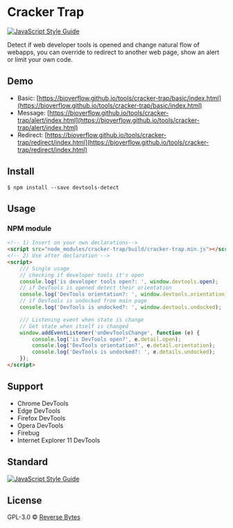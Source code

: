 # Cracker Trap
[![JavaScript Style Guide](https://img.shields.io/badge/code_style-standard-brightgreen.svg)](https://standardjs.com)

Detect if web developer tools is opened and change natural flow of webapps, you can override to redirect to another web page, show an alert or limit your own code.

## Demo
* Basic: [https://bioverflow.github.io/tools/cracker-trap/basic/index.html](https://bioverflow.github.io/tools/cracker-trap/basic/index.html)
* Message: [https://bioverflow.github.io/tools/cracker-trap/alert/index.html](https://bioverflow.github.io/tools/cracker-trap/alert/index.html)
* Redirect: [https://bioverflow.github.io/tools/cracker-trap/redirect/index.html](https://bioverflow.github.io/tools/cracker-trap/redirect/index.html)

## Install

```
$ npm install --save devtools-detect
```

## Usage

### NPM module
```html
<!-- 1) Insert on your own declarations-->
<script src="node_modules/cracker-trap/build/cracker-trap.min.js"></script>
<!-- 2) Use after declaration -->
<script>
	/// Single usage
	// checking if developer tools it's open
	console.log('is developer tools open?: ', window.devtools.open);
	// if DevTools is opened detect their orientation
	console.log('DevTools orientation?: ', window.devtools.orientation);
	// if DevTools is undocked from main page
	console.log('DevTools is undocked?: ', window.devtools.undocked);

	/// Listening event when state is change
	// Get state when itself is changed
	window.addEventListener('onDevToolsChange', function (e) {
		console.log('is DevTools open?', e.detail.open);
		console.log('DevTools orientation?', e.detail.orientation);
		console.log('DevTools is undocked?: ', e.details.undocked);
	});
</script>
```

## Support

- Chrome DevTools
- Edge DevTools
- Firefox DevTools
- Opera DevTools
- Firebug
- Internet Explorer 11 DevTools

## Standard

[![JavaScript Style Guide](https://cdn.rawgit.com/standard/standard/master/badge.svg)](https://github.com/standard/standard)

## License

GPL-3.0 © [Reverse Bytes](https://reversebytes.wordpress.com)
